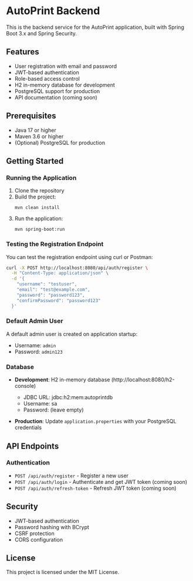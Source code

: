 # AutoPrint Backend

This is the backend service for the AutoPrint application, built with Spring Boot 3.x and Spring Security.

## Features

- User registration with email and password
- JWT-based authentication
- Role-based access control
- H2 in-memory database for development
- PostgreSQL support for production
- API documentation (coming soon)

## Prerequisites

- Java 17 or higher
- Maven 3.6 or higher
- (Optional) PostgreSQL for production

## Getting Started

### Running the Application

1. Clone the repository
2. Build the project:
   ```
   mvn clean install
   ```
3. Run the application:
   ```
   mvn spring-boot:run
   ```

### Testing the Registration Endpoint

You can test the registration endpoint using curl or Postman:

```bash
curl -X POST http://localhost:8080/api/auth/register \
  -H "Content-Type: application/json" \
  -d '{
    "username": "testuser",
    "email": "test@example.com",
    "password": "password123",
    "confirmPassword": "password123"
  }'
```

### Default Admin User

A default admin user is created on application startup:
- Username: `admin`
- Password: `admin123`

### Database

- **Development**: H2 in-memory database (http://localhost:8080/h2-console)
  - JDBC URL: jdbc:h2:mem:autoprintdb
  - Username: sa
  - Password: (leave empty)

- **Production**: Update `application.properties` with your PostgreSQL credentials

## API Endpoints

### Authentication

- `POST /api/auth/register` - Register a new user
- `POST /api/auth/login` - Authenticate and get JWT token (coming soon)
- `POST /api/auth/refresh-token` - Refresh JWT token (coming soon)

## Security

- JWT-based authentication
- Password hashing with BCrypt
- CSRF protection
- CORS configuration

## License

This project is licensed under the MIT License.

